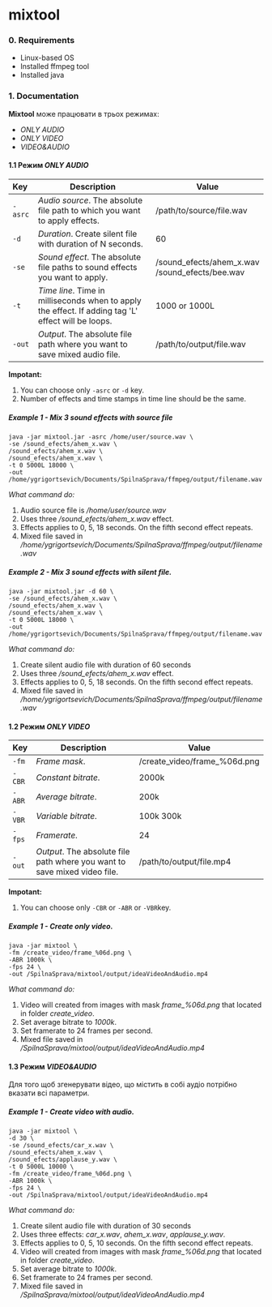 # mixtool

### 0. Requirements
- Linux-based OS
- Installed ffmpeg tool
- Installed java

### 1. Documentation

**Mixtool** може працювати в трьох режимах: <br>
- *ONLY AUDIO* <br>
- *ONLY VIDEO* <br>
- *VIDEO&AUDIO* <br>

#### 1.1 Режим *ONLY AUDIO*

|Key       | Description                                                                 | Value  |  
|:-------- |-----------------------------------------------------------------------------|--------|
| `-asrc`  | *Audio source*. The absolute file path to which you want to apply effects.  | /path/to/source/file.wav 
| `-d`     | *Duration*. Create silent file with duration of N seconds.                  |   60 
| `-se`    | *Sound effect*. The absolute file paths to sound effects you want to apply. |    /sound_efects/ahem_x.wav <br>/sound_efects/bee.wav 
| `-t`     | *Time line*. Time in milliseconds when to apply the effect. If adding tag 'L' effect will be loops.    |    1000 or 1000L 
| `-out`   | *Output*. The absolute file path where you want to save mixed audio file.     |    /path/to/output/file.wav 

**Impotant:** <br>
1. You can choose only `-asrc` or `-d` key. <br>
2. Number of effects and time stamps in time line should be the same. <br>

##### Example 1 - Mix 3 sound effects with source file
```
java -jar mixtool.jar -asrc /home/user/source.wav \
-se /sound_efects/ahem_x.wav \
/sound_efects/ahem_x.wav \
/sound_efects/ahem_x.wav \
-t 0 5000L 18000 \
-out /home/ygrigortsevich/Documents/SpilnaSprava/ffmpeg/output/filename.wav
```
*What command do:* <br>
1. Audio source file is */home/user/source.wav*<br>
2. Uses three */sound_efects/ahem_x.wav* effect.<br>
3. Effects applies to 0, 5, 18 seconds. On the fifth second effect repeats.<br>
4. Mixed file saved in */home/ygrigortsevich/Documents/SpilnaSprava/ffmpeg/output/filename.wav*<br>

##### Example 2 - Mix 3 sound effects with silent file.
```
java -jar mixtool.jar -d 60 \
-se /sound_efects/ahem_x.wav \
/sound_efects/ahem_x.wav \
/sound_efects/ahem_x.wav \
-t 0 5000L 18000 \
-out /home/ygrigortsevich/Documents/SpilnaSprava/ffmpeg/output/filename.wav
```
*What command do:*<br>
1. Create silent audio file with duration of 60 seconds <br>
2. Uses three */sound_efects/ahem_x.wav* effect. <br>
3. Effects applies to 0, 5, 18 seconds. On the fifth second effect repeats. <br>
4. Mixed file saved in */home/ygrigortsevich/Documents/SpilnaSprava/ffmpeg/output/filename.wav*<br>

#### 1.2 Режим *ONLY VIDEO*

|Key       | Description                                                              | Value            |
|:-------- |--------------------------------------------------------------------------|------------------|
| `-fm`    | *Frame mask*.       |   /create_video/frame_%06d.png 
| `-CBR`   | *Constant bitrate*. |   2000k 
| `-ABR`   | *Average bitrate*.  |   200k 
| `-VBR`   | *Variable bitrate*. |   100k 300k 
| `-fps`   | *Framerate*.        |   24 
| `-out`   | *Output*. The absolute file path where you want to save mixed video file.| /path/to/output/file.mp4 

**Impotant:** <br>
1. You can choose only `-CBR` or `-ABR` or `-VBR`key. <br>

##### Example 1 - Create only video.

```
java -jar mixtool \
-fm /create_video/frame_%06d.png \
-ABR 1000k \
-fps 24 \
-out /SpilnaSprava/mixtool/output/ideaVideoAndAudio.mp4
```
*What command do:*<br>
1. Video will created from images with mask *frame_%06d.png* that located in folder *create_video*. <br>
2. Set average bitrate to *1000k*.
3. Set framerate to 24 frames per second.
4. Mixed file saved in */SpilnaSprava/mixtool/output/ideaVideoAndAudio.mp4*<br>

#### 1.3 Режим *VIDEO&AUDIO*
Для того щоб згенерувати відео, що містить в собі аудіо потрібно вказати всі параметри.<br>

##### Example 1 - Create video with audio.

```
java -jar mixtool \
-d 30 \
-se /sound_efects/car_x.wav \
/sound_efects/ahem_x.wav \
/sound_efects/applause_y.wav \
-t 0 5000L 10000 \
-fm /create_video/frame_%06d.png \
-ABR 1000k \
-fps 24 \
-out /SpilnaSprava/mixtool/output/ideaVideoAndAudio.mp4
```
*What command do:*<br>
1. Create silent audio file with duration of 30 seconds <br>
2. Uses three effects: *car_x.wav*, *ahem_x.wav*, *applause_y.wav*. <br>
3. Effects applies to 0, 5, 10 seconds. On the fifth second effect repeats. <br>
4. Video will created from images with mask *frame_%06d.png* that located in folder *create_video*. <br>
5. Set average bitrate to *1000k*.
6. Set framerate to 24 frames per second.
4. Mixed file saved in */SpilnaSprava/mixtool/output/ideaVideoAndAudio.mp4*<br>



